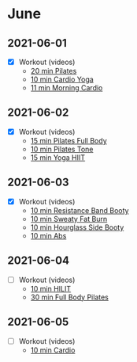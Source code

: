 
# June

## 2021-06-01  
- [X] Workout (videos)
  - [20 min Pilates](https://www.youtube.com/watch?v=Dt2FyFYRmes)
  - [10 min Cardio Yoga](https://www.youtube.com/watch?v=W-Jqbw0BWX0)
  - [11 min Morning Cardio](https://www.bilibili.com/video/BV1zA411g7ca)
  
## 2021-06-02
- [X] Workout (videos)
  - [15 min Pilates Full Body](https://www.youtube.com/watch?v=TZxzFaSLj_Y)  
  - [10 min Pilates Tone](https://www.youtube.com/watch?v=lULmgJ2vUJI)
  - [15 min Yoga HIIT](https://www.youtube.com/watch?v=bPpEAUEuNa0)

## 2021-06-03
- [X] Workout (videos)
  - [10 min Resistance Band Booty](https://www.youtube.com/watch?v=jijfJcwCdBc)
  - [10 min Sweaty Fat Burn](https://www.youtube.com/watch?v=ZxGDdba_h18)  
  - [10 min Hourglass Side Booty](https://www.youtube.com/watch?v=BCZjD3TBVJI)
  - [10 min Abs](https://www.youtube.com/watch?v=XxZlND8PS9s)
  
## 2021-06-04
- [ ] Workout (videos)
  - [10 min HILIT](https://www.youtube.com/watch?v=9AxdoCqmF7U)
  - [30 min Full Body Pilates](https://www.youtube.com/watch?v=1pboutL80N0)
    
## 2021-06-05
- [ ] Workout (videos)
  - [10 min Cardio](https://www.youtube.com/watch?v=fUJjsUn9bCo)